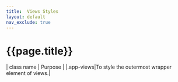 ```yaml
---
title:  Views Styles
layout: default
nav_exclude: true
---
```

# {{page.title}}

| class name  | Purpose |
|.app-views|To style the outermost wrapper element of views.|
